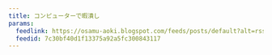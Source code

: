 ```yaml
---
title: コンピューターで暇潰し
params:
  feedlink: https://osamu-aoki.blogspot.com/feeds/posts/default?alt=rss
  feedid: 7c30bf40d1f13375a92a5fc300843117
---
```

